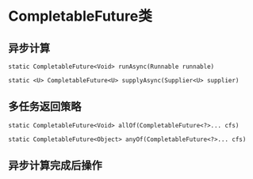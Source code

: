 # CompletableFuture类

## 异步计算

`static CompletableFuture<Void> runAsync(Runnable runnable)`

`static <U> CompletableFuture<U> supplyAsync(Supplier<U> supplier)`



## 多任务返回策略

`static CompletableFuture<Void> allOf(CompletableFuture<?>... cfs)`

`static CompletableFuture<Object> anyOf(CompletableFuture<?>... cfs)`



## 异步计算完成后操作

